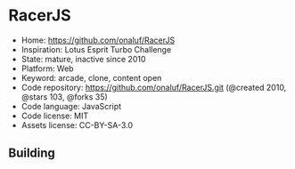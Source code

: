 # RacerJS

- Home: https://github.com/onaluf/RacerJS
- Inspiration: Lotus Esprit Turbo Challenge
- State: mature, inactive since 2010
- Platform: Web
- Keyword: arcade, clone, content open
- Code repository: https://github.com/onaluf/RacerJS.git (@created 2010, @stars 103, @forks 35)
- Code language: JavaScript
- Code license: MIT
- Assets license: CC-BY-SA-3.0

## Building
